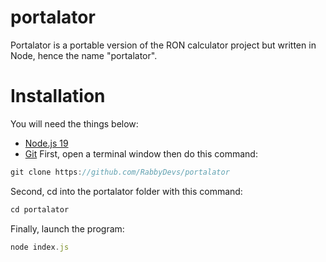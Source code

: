 # portalator
Portalator is a portable version of the RON calculator project but written in Node, hence the name "portalator".

# Installation
You will need the things below:
* [Node.js 19](https://nodejs.org/en/download)
* [Git](https://git-scm.com/downloads)
First, open a terminal window then do this command:
```js
git clone https://github.com/RabbyDevs/portalator
```
Second, cd into the portalator folder with this command:
```js
cd portalator
```
Finally, launch the program:
```js
node index.js
```